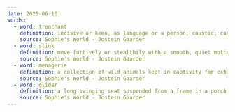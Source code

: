```yaml
---
date: 2025-06-10
words:
  - word: trenchant
    definition: incisive or keen, as language or a person; caustic; cutting.
    source: Sophie's World - Jostein Gaarder
  - word: slink
    definition: move furtively or stealthily with a smooth, quiet motion.
    source: Sophie's World - Jostein Gaarder
  - word: menagerie
    definition: a collection of wild animals kept in captivity for exhibition.
    source: Sophie's World - Jostein Gaarder
  - word: glider
    definition: a long swinging seat suspended from a frame in a porch. 
    source: Sophie's World - Jostein Gaarder
---
```

